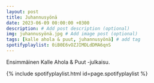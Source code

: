 ```yaml
---
layout: post
title: Juhannusyönä
date: 2023-06-09 00:00:00 +0300
description: # Add post description (optional)
img: juhannusyönä.jpg # Add image post (optional)
tags: [kalle ahola & puut, juhannusyönä] # add tag
spotifyplaylist: 0iB0E6vOZJIMDLdDMA6qnS
---
```


Ensimmäinen Kalle Ahola & Puut -julkaisu.

{% include spotifyplaylist.html id=page.spotifyplaylist %}


